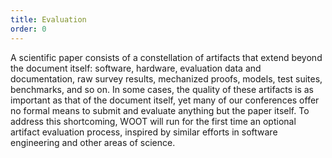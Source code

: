```yaml
---
title: Evaluation
order: 0
---
```


A scientific paper consists of a constellation of artifacts that extend beyond the document itself: software, hardware, evaluation data and documentation, raw survey results, mechanized proofs, models, test suites, benchmarks, and so on. In some cases, the quality of these artifacts is as important as that of the document itself, yet many of our conferences offer no formal means to submit and evaluate anything but the paper itself. To address this shortcoming, WOOT will run for the first time an optional artifact evaluation process, inspired by similar efforts in software engineering and other areas of science.
